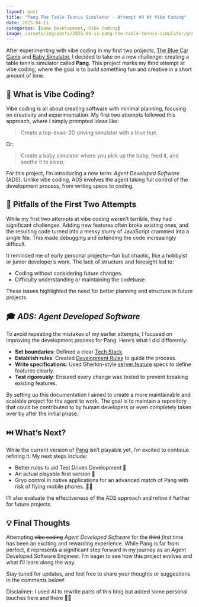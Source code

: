 ```yaml
---
layout: post
title: "Pang The Table Tennis Simulator - Attempt #3 At Vibe Coding"
date: 2025-04-11
categories: [Game Development, Vibe Coding]
image: /assets/img/posts/2025-04-11-pang-the-table-tennis-simulator/pang-github-issues.webp
---
```


After experimenting with vibe coding in my first two projects, [The Blue Car Game](https://tomhofman.dev/posts/vibe-coding-let-me-talk-you-through/) and [Baby Simulator](https://github.com/ausernamedtom/baby-simulator), I decided to take on a new challenge: creating a table tennis simulator called **Pang**. This project marks my third attempt at vibe coding, where the goal is to build something fun and creative in a short amount of time.

## 🌈 What is Vibe Coding?

Vibe coding is all about creating software with minimal planning, focusing on creativity and experimentation. My first two attempts followed this approach, where I simply prompted ideas like:

> Create a top-down 2D driving simulator with a blue hue.

Or:

> Create a baby simulator where you pick up the baby, feed it, and soothe it to sleep.

For this project, I’m introducing a new term: _Agent Developed Software_ (ADS). Unlike vibe coding, ADS involves the agent taking full control of the development process, from writing specs to coding.

## 🐛 Pitfalls of the First Two Attempts

While my first two attempts at vibe coding weren’t terrible, they had significant challenges. Adding new features often broke existing ones, and the resulting code turned into a messy slurry of JavaScript crammed into a single file. This made debugging and extending the code increasingly difficult.

It reminded me of early personal projects—fun but chaotic, like a hobbyist or junior developer’s work. The lack of structure and foresight led to:

- Coding without considering future changes.
- Difficulty understanding or maintaining the codebase.

These issues highlighted the need for better planning and structure in future projects.

## 🎓 _ADS: Agent Developed Software_

To avoid repeating the mistakes of my earlier attempts, I focused on improving the development process for Pang. Here’s what I did differently:

- **Set boundaries**: Defined a clear [Tech Stack](https://github.com/ausernamedtom/pang/blob/main/docs/technical-stack.md).
- **Establish rules**: Created [Development Rules](https://github.com/ausernamedtom/pang/blob/main/docs/development-rules.md) to guide the process.
- **Write specifications**: Used Gherkin-style [server.feature](https://github.com/ausernamedtom/pang/blob/main/specs/server.feature) specs to define features clearly.
- **Test rigorously**: Ensured every change was tested to prevent breaking existing features.

By setting up this documentation I aimed to create a more maintainable and scalable project for the agent to work. The goal is to maintain a repository that could be contributed to by human developers or even completely taken over by after the initial phase.

## ⏭️ What’s Next?

While the current version of [Pang](https://github.com/ausernamedtom/pang) isn’t playable yet, I’m excited to continue refining it. My next steps include:

- Better rules to aid Test Driven Development 🧪
- An actual playable first version 🏓
- Gryo control in native applications for an advanced match of Pang with risk of flying mobile phones. 🙋‍♂️

I’ll also evaluate the effectiveness of the ADS approach and refine it further for future projects.

## 💡 Final Thoughts

Attempting ~~vibe coding~~ _Agent Developed Software_ for the ~~third~~ _first_ time has been an exciting and rewarding experience. While Pang is far from perfect, it represents a significant step forward in my journey as an Agent Developed Software Engineer. I’m eager to see how this project evolves and what I’ll learn along the way.

Stay tuned for updates, and feel free to share your thoughts or suggestions in the comments below!

Disclaimer: I used AI to rewrite parts of this blog but added some personal touches here and there 🤖🤓

